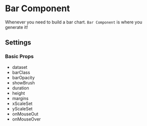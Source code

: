 # Bar Component

Whenever you need to build a bar chart. `Bar Component` is where you generate it!

## Settings

### Basic Props

- dataset
- barClass
- barOpacity
- showBrush
- duration
- height
- margins
- xScaleSet
- yScaleSet
- onMouseOut
- onMouseOver
